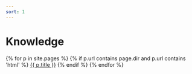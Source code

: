 ```yaml
---
sort: 1
---
```


# Knowledge

{% for p in site.pages %}
{% if p.url contains page.dir and p.url contains 'html' %}
<a href="{{ p.url | relative_url }}" target="_blank">{{ p.title }}</a>
{% endif %}
{% endfor %}
